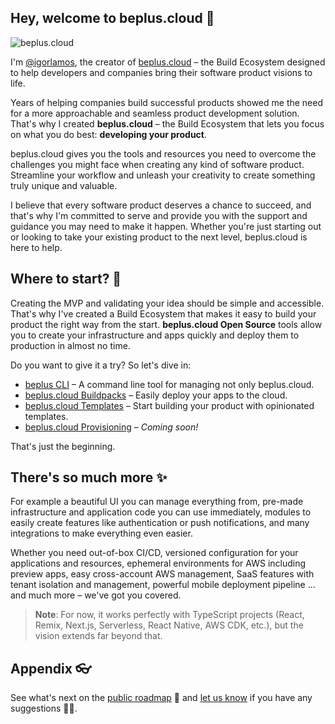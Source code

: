 ## Hey, welcome to beplus.cloud 👋

![beplus.cloud](https://repository-images.githubusercontent.com/609477507/cb625c02-8019-40a5-b337-e6a18c059f32)

I'm [@igorlamos](https://github.com/igorlamos), the creator of [beplus.cloud](https://beplus.cloud) – the Build Ecosystem designed to help developers and companies bring their software product visions to life.

Years of helping companies build successful products showed me the need for a more approachable and seamless product development solution. That's why I created **beplus.cloud** – the Build Ecosystem that lets you focus on what you do best: **developing your product**.

beplus.cloud gives you the tools and resources you need to overcome the challenges you might face when creating any kind of software product. Streamline your workflow and unleash your creativity to create something truly unique and valuable.

I believe that every software product deserves a chance to succeed, and that's why I'm committed to serve and provide you with the support and guidance you may need to make it happen. Whether you're just starting out or looking to take your existing product to the next level, beplus.cloud is here to help.

## Where to start? 🚀

Creating the MVP and validating your idea should be simple and accessible. That's why I've created a Build Ecosystem that makes it easy to build your product the right way from the start. **beplus.cloud Open Source** tools allow you to create your infrastructure and apps quickly and deploy them to production in almost no time. 

Do you want to give it a try? So let's dive in:
- [beplus CLI](https://github.com/beplus/cli) – A command line tool for managing not only beplus.cloud.
- [beplus.cloud Buildpacks](https://github.com/bepluscloud/buildpacks) – Easily deploy your apps to the cloud.
- [beplus.cloud Templates](https://github.com/bepluscloud/templates) – Start building your product with opinionated templates.
- [beplus.cloud Provisioning](#provisioning) – _Coming soon!_

That's just the beginning.

## There's so much more ✨

For example a beautiful UI you can manage everything from, pre-made infrastructure and application code you can use immediately, modules to easily create features like authentication or push notifications, and many integrations to make everything even easier.

Whether you need out-of-box CI/CD, versioned configuration for your applications and resources, ephemeral environments for AWS including preview apps, easy cross-account AWS management, SaaS features with tenant isolation and management, powerful mobile deployment pipeline ... and much more – we've got you covered.

> **Note**: For now, it works perfectly with TypeScript projects (React, Remix, Next.js, Serverless, React Native, AWS CDK, etc.), but the vision extends far beyond that.

## Appendix 👓

See what's next on the [public roadmap](https://github.com/orgs/bepluscloud/projects/1) 🙌 and [let us know](https://github.com/orgs/bepluscloud/discussions) if you have any suggestions 🙇‍♂️.
